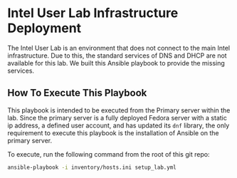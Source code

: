 # Intel User Lab Infrastructure Deployment

The Intel User Lab is an environment that does not connect to the main Intel infrastructure. Due to this, the standard services of DNS and DHCP are not available for this lab. We built this Ansible playbook to provide the missing services.

## How To Execute This Playbook

This playbook is intended to be executed from the Primary server within the lab. Since the primary server is a fully deployed Fedora server with a static ip address, a defined user account, and has updated its `dnf` library, the only requirement to execute this playbook is the installation of Ansible on the primary server.

To execute, run the following command from the root of this git repo:

``` sh
ansible-playbook -i inventory/hosts.ini setup_lab.yml
```
